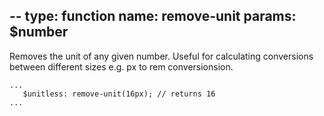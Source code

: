 --
type: function
name: remove-unit
params: $number
--
Removes the unit of any given number. Useful for calculating conversions between different sizes e.g. px to rem conversionsion.

``` {.language-scss}
...
   $unitless: remove-unit(16px); // returns 16
...
```